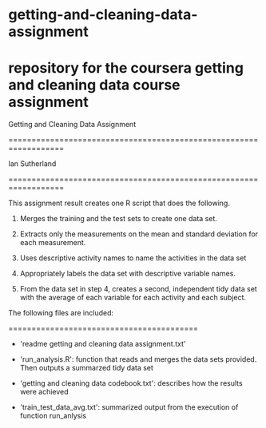 # getting-and-cleaning-data-assignment
repository for the coursera getting and cleaning data course assignment 
==================================================================

Getting and Cleaning Data Assignment

==================================================================

Ian Sutherland

==================================================================

This assignment result creates one R script that does the following. 

1. Merges the training and the test sets to create one data set.

2. Extracts only the measurements on the mean and standard deviation for each measurement. 

3. Uses descriptive activity names to name the activities in the data set

4. Appropriately labels the data set with descriptive variable names. 

5. From the data set in step 4, creates a second, independent tidy data set with the average of each variable for each activity and each subject.



The following files are included:

=========================================



- 'readme getting and cleaning data assignment.txt'



- 'run_analysis.R': function that reads and merges the data sets provided. Then outputs a summarzed tidy data set



- 'getting and cleaning data codebook.txt': describes how the results were achieved



- 'train_test_data_avg.txt': summarized output from the execution of function run_anlysis

